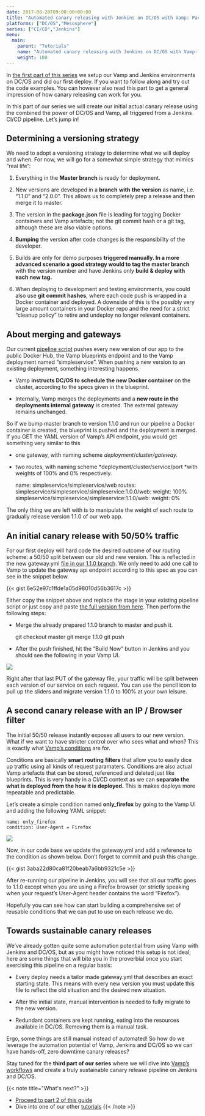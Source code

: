 ```yaml
---
date: 2017-08-28T09:00:00+00:00
title: "Automated canary releasing with Jenkins on DC/OS with Vamp: Part 2"
platforms: ["DC/OS","Mesosphere"]
series: ["CI/CD","Jenkins"]
menu:
  main:
    parent: "Tutorials"
    name: "Automated canary releasing with Jenkins on DC/OS with Vamp: Part 2"
    weight: 100
---
```


In [the first part of this series](/documentation/tutorials/vamp-jenkins-dcos-pt1) we setup our Vamp and Jenkins environments on DC/OS and did our first deploy. If you want to follow along and try out the code examples. You can however also read this part to get a general impression of how canary releasing can work for you.

In this part of our series we will create our initial actual canary release using the combined the power of DC/OS and Vamp, all triggered from a Jenkins CI/CD pipeline. Let’s jump in!

## **Determining a versioning strategy**

We need to adopt a versioning strategy to determine what we will deploy and when. For now, we will go for a somewhat simple strategy that mimics “real life”:

1. Everything in the **Master branch** is ready for deployment.

1. New versions are developed in a **branch** **with** **the** **version** as name, i.e. “1.1.0” and “2.0.0”. This allows us to completely prep a release and then merge it to master.

1. The version in the **package.json** file is leading for tagging Docker containers and Vamp artefacts; not the git commit hash or a git tag, although these are also viable options.

1. **Bumping** the version after code changes is the responsibility of the developer.

1. Builds are only for demo purposes **triggered manually. In a more advanced scenario a good strategy would to tag the master branch** with the version number and have Jenkins only **build & deploy with each new tag.**

1. When deploying to development and testing environments, you could also use **git** **commit** **hashes**, where each code push is wrapped in a Docker container and deployed. A downside of this is the possibly very large amount containers in your Docker repo and the need for a strict “cleanup policy” to retire and undeploy no longer relevant containers.

## About merging and gateways

Our current [pipeline script](https://gist.github.com/tnolet/78b7c9f54020ada56dd4f1ceac6cd9d1) pushes every new version of our app to the public Docker Hub, the Vamp blueprints endpoint and to the Vamp deployment named “simpleservice”. When pushing a new version to an existing deployment, something interesting happens.

* Vamp **instructs DC/OS to schedule the new Docker container** on the cluster, according to the specs given in the blueprint.

* Internally, Vamp merges the deployments and a **new route in the deployments internal gateway** is created. The external gateway remains unchanged.

So if we bump master branch to version 1.1.0 and run our pipeline a Docker container is created, the blueprint is pushed and the deployment is merged. If you GET the YAML version of Vamp’s API endpoint, you would get something very similar to this

* one gateway, with naming scheme *deployment*/*cluster/gateway.*

* two routes, with naming scheme *deployment/cluster/service/port *with weights of 100% and 0% respectively.

    name: simpleservice/simpleservice/web
    routes:
      simpleservice/simpleservice/simpleservice:1.0.0/web:
        weight: 100%
      simpleservice/simpleservice/simpleservice:1.1.0/web:
        weight: 0%

The only thing we are left with is to manipulate the weight of each route to gradually release version 1.1.0 of our web app.

## An initial canary release with 50/50% traffic

For our first deploy will hard code the desired outcome of our routing scheme: a 50/50 split between our old and new version. This is reflected in the new gateway.yml [file in our 1.1.0 branch](https://github.com/magneticio/simpleservice/blob/1.1.0/gateway.yml). We only need to add one call to Vamp to update the gateway api endpoint according to this spec as you can see in the snippet below.

{{< gist 6e52e97c1ffde1a05d98010d56b3617c >}}

Either copy the snippet above and replace the stage in your existing pipeline script or just copy and paste [the full version from here](https://gist.github.com/tnolet/628285638fcc7dc959a702cd4c4513ad). Then perform the following steps:

* Merge the already prepared 1.1.0 branch to master and push it.

    git checkout master
    git merge 1.1.0
    git push

* After the push finished, hit the “Build Now” button in Jenkins and you should see the following in your Vamp UI.

![](https://cdn-images-1.medium.com/max/2000/1*M0LEWgQPLN7BEmAlhtFhBw.png)

Right after that last PUT of the gateway file, your traffic will be split between each version of our service on each request. You can use the pencil icon to pull up the sliders and migrate version 1.1.0 to 100% at your own leisure.

## A second canary release with an IP / Browser filter

The initial 50/50 release instantly exposes all users to our new version. What if we want to have stricter control over who sees what and when? This is exactly what [Vamp’s conditions](/documentation/using-vamp/conditions/) are for.

Conditions are basically **smart** **routing** **filters** that allow you to easily dice up traffic using all kinds of request paramaters. Conditions are also actual Vamp artefacts that can be stored, referenced and deleted just like blueprints. This is very handy in a CI/CD context as we can **separate the what is deployed from the how it is deployed.** This is makes deploys more repeatable and predictable.

Let’s create a simple condition named **only_firefox** by going to the Vamp UI and adding the following YAML snippet:

    name: only_firefox
    condition: User-Agent = Firefox

![](https://cdn-images-1.medium.com/max/2648/1*ivm2GfStNSRACruAY_Qyug.png)

Now, in our code base we update the gateway.yml and add a reference to the condition as shown below. Don’t forget to commit and push this change.

{{< gist 3aba22d80ca81f20beab7a6bb9321c5e >}}

After re-running our pipeline in Jenkins, you will see that all our traffic goes to 1.1.0 except when you are using a Firefox browser (or strictly speaking when your request’s User-Agent header contains the word “Firefox”).

Hopefully you can see how can start building a comprehensive set of reusable conditions that we can put to use on each release we do.

## Towards sustainable canary releases

We’ve already gotten quite some automation potential from using Vamp with Jenkins and DC/OS, but as you might have noticed this setup is not ideal; here are some things that will bite you in the proverbial once you start exercising this pipeline on a regular basis:

* Every deploy needs a tailor made gateway.yml that describes an exact starting state. This means with every new version you must update this file to reflect the old situation and the desired new situation.

* After the initial state, manual intervention is needed to fully migrate to the new version.

* Redundant containers are kept running, eating into the resources available in DC/OS. Removing them is a manual task.

Ergo, some things are still manual instead of automated! So how do we leverage the automation potential of Vamp, Jenkins and DC/OS so we can have hands-off, zero downtime canary releases?

Stay tuned for the **third part of our series** where we will dive into [Vamp’s workflows](/documentation/using-vamp/workflows/) and create a truly sustainable canary release pipeline on Jenkins and DC/OS.


{{< note title="What's next?" >}}
* [Proceed to part 2 of this guide](/documentation/how-vamp-works/architecture-and-components/)
* Dive into one of our other [tutorials](/documentation/tutorials/overview)
{{< /note >}}
